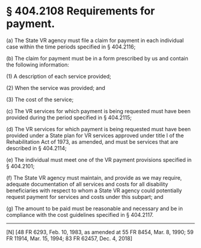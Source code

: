# § 404.2108   Requirements for payment.

(a) The State VR agency must file a claim for payment in each individual case within the time periods specified in § 404.2116;


(b) The claim for payment must be in a form prescribed by us and contain the following information:


(1) A description of each service provided;


(2) When the service was provided; and


(3) The cost of the service;


(c) The VR services for which payment is being requested must have been provided during the period specified in § 404.2115;


(d) The VR services for which payment is being requested must have been provided under a State plan for VR services approved under title I of the Rehabilitation Act of 1973, as amended, and must be services that are described in § 404.2114;


(e) The individual must meet one of the VR payment provisions specified in § 404.2101;


(f) The State VR agency must maintain, and provide as we may require, adequate documentation of all services and costs for all disability beneficiaries with respect to whom a State VR agency could potentially request payment for services and costs under this subpart; and


(g) The amount to be paid must be reasonable and necessary and be in compliance with the cost guidelines specified in § 404.2117.



---

[N] [48 FR 6293, Feb. 10, 1983, as amended at 55 FR 8454, Mar. 8, 1990; 59 FR 11914, Mar. 15, 1994; 83 FR 62457, Dec. 4, 2018]





